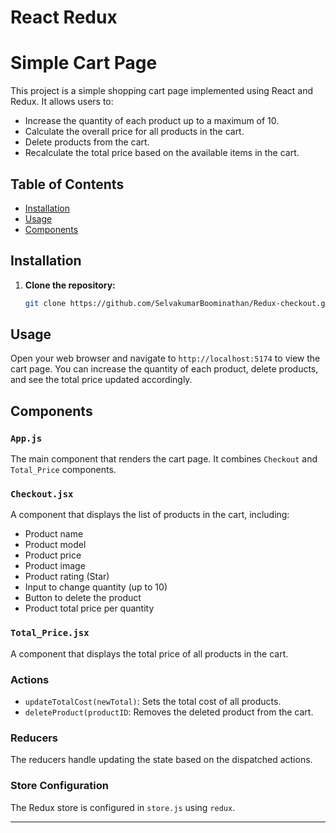 # React Redux
# Simple Cart Page

This project is a simple shopping cart page implemented using React and Redux. It allows users to:

- Increase the quantity of each product up to a maximum of 10.
- Calculate the overall price for all products in the cart.
- Delete products from the cart.
- Recalculate the total price based on the available items in the cart.

## Table of Contents

- [Installation](#installation)
- [Usage](#usage)
- [Components](#components)

## Installation

1. **Clone the repository:**

   ```bash
   git clone https://github.com/SelvakumarBoominathan/Redux-checkout.git
   ```

## Usage

Open your web browser and navigate to `http://localhost:5174` to view the cart page. You can increase the quantity of each product, delete products, and see the total price updated accordingly.

## Components

### `App.js`

The main component that renders the cart page. It combines `Checkout` and `Total_Price` components.

### `Checkout.jsx`

A component that displays the list of products in the cart, including:

- Product name
- Product model
- Product price
- Product image
- Product rating (Star)
- Input to change quantity (up to 10)
- Button to delete the product
- Product total price per quantity

### `Total_Price.jsx`

A component that displays the total price of all products in the cart.

### Actions

- `updateTotalCost(newTotal)`: Sets the total cost of all products.
- `deleteProduct(productID`: Removes the deleted product from the cart.

### Reducers

The reducers handle updating the state based on the dispatched actions.

### Store Configuration

The Redux store is configured in `store.js` using `redux`.

---
